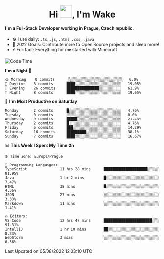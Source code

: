 <h1 align="center">Hi <img src="https://raw.githubusercontent.com/MrWakeCZ/MrWakeCZ/master/Hi.gif" width="40px" />, I'm Wake</h1>

#### I'm a Full-Stack Developer working in Prague, Czech republic.
- ⚙️ I use daily: `.ts`, `.js`, `.html`, `.css`, `.java`
- 🥅 2022 Goals: Contribute more to Open Source projects and sleep more!
- ⚡ Fun fact: Everything for me started with Minecraft

<!--START_SECTION:waka-->
![Code Time](http://img.shields.io/badge/Code%20Time-2%2C609%20hrs%2026%20mins-blue)

**I'm a Night 🦉** 

```text
🌞 Morning    0 commits      ░░░░░░░░░░░░░░░░░░░░░░░░░   0.0% 
🌆 Daytime    8 commits      ████░░░░░░░░░░░░░░░░░░░░░   19.05% 
🌃 Evening    26 commits     ███████████████░░░░░░░░░░   61.9% 
🌙 Night      8 commits      ████░░░░░░░░░░░░░░░░░░░░░   19.05%

```
📅 **I'm Most Productive on Saturday** 

```text
Monday       2 commits      █░░░░░░░░░░░░░░░░░░░░░░░░   4.76% 
Tuesday      0 commits      ░░░░░░░░░░░░░░░░░░░░░░░░░   0.0% 
Wednesday    9 commits      █████░░░░░░░░░░░░░░░░░░░░   21.43% 
Thursday     2 commits      █░░░░░░░░░░░░░░░░░░░░░░░░   4.76% 
Friday       6 commits      ███░░░░░░░░░░░░░░░░░░░░░░   14.29% 
Saturday     16 commits     █████████░░░░░░░░░░░░░░░░   38.1% 
Sunday       7 commits      ████░░░░░░░░░░░░░░░░░░░░░   16.67%

```


📊 **This Week I Spent My Time On** 

```text
⌚︎ Time Zone: Europe/Prague

💬 Programming Languages: 
TypeScript               11 hrs 28 mins      ████████████████████░░░░░   81.95% 
Java                     1 hr 2 mins         █░░░░░░░░░░░░░░░░░░░░░░░░   7.47% 
HTML                     38 mins             █░░░░░░░░░░░░░░░░░░░░░░░░   4.56% 
JSON                     27 mins             ░░░░░░░░░░░░░░░░░░░░░░░░░   3.33% 
Markdown                 11 mins             ░░░░░░░░░░░░░░░░░░░░░░░░░   1.41%

🔥 Editors: 
VS Code                  12 hrs 47 mins      ██████████████████████░░░   91.31% 
IntelliJ                 1 hr 10 mins        ██░░░░░░░░░░░░░░░░░░░░░░░   8.33% 
WebStorm                 3 mins              ░░░░░░░░░░░░░░░░░░░░░░░░░   0.36%

```


 Last Updated on 05/08/2022 12:03:10 UTC
<!--END_SECTION:waka-->
